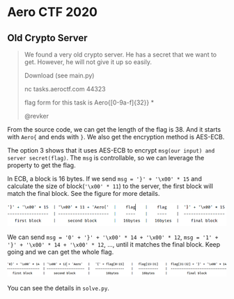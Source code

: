 # Aero CTF 2020

## Old Crypto Server

>We found a very old crypto server.
>He has a secret that we want to get.
>However, he will not give it up so easily.
>
>Download (see main.py)
>
>nc tasks.aeroctf.com 44323
>
>flag form for this task is Aero{[0-9a-f]{32}} *
>
>@revker
	

From the source code, we can get the length of the flag is 38. And it starts with `Aero{` and ends with `}`. We also get the encryption method is AES-ECB.

The option 3 shows that it uses AES-ECB to encrypt `msg(our input) and server secret(flag)`. The `msg` is controllable, so we can leverage the property to get the flag.

In ECB, a block is 16 bytes. If we send `msg = '}' + '\x00' * 15` and calculate the size of block(`'\x00' * 11`) to the server, the first block will match the final block. See the figure for more details.

![](ECB.PNG)

We can send `msg = '0' + '}' + '\x00' * 14 + '\x00' * 12`, `msg = '1' + '}' + '\x00' * 14 + '\x00' * 12`, ..., until it matches the final block. Keep going and we can get the whole flag.

![](solve.PNG)

You can see the details in `solve.py`.

